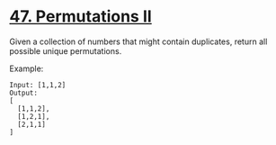 [47. Permutations II](https://leetcode.com/problems/permutations-ii/)
=====================

Given a collection of numbers that might contain duplicates,
return all possible unique permutations.

Example:
```
Input: [1,1,2]
Output:
[
  [1,1,2],
  [1,2,1],
  [2,1,1]
]
```
